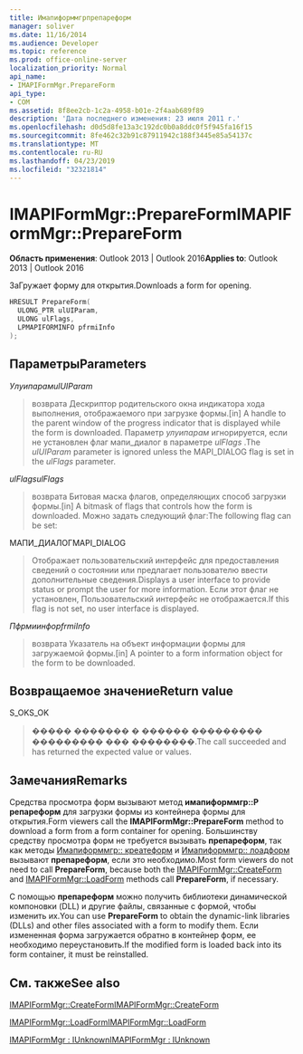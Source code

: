 ```yaml
---
title: Имапиформмгрпрепареформ
manager: soliver
ms.date: 11/16/2014
ms.audience: Developer
ms.topic: reference
ms.prod: office-online-server
localization_priority: Normal
api_name:
- IMAPIFormMgr.PrepareForm
api_type:
- COM
ms.assetid: 8f8ee2cb-1c2a-4958-b01e-2f4aab689f89
description: 'Дата последнего изменения: 23 июля 2011 г.'
ms.openlocfilehash: d0d5d8fe13a3c192dc0b0a8ddc0f5f945fa16f15
ms.sourcegitcommit: 8fe462c32b91c87911942c188f3445e85a54137c
ms.translationtype: MT
ms.contentlocale: ru-RU
ms.lasthandoff: 04/23/2019
ms.locfileid: "32321814"
---
```

# <a name="imapiformmgrprepareform"></a><span data-ttu-id="a1bfb-103">IMAPIFormMgr::PrepareForm</span><span class="sxs-lookup"><span data-stu-id="a1bfb-103">IMAPIFormMgr::PrepareForm</span></span>

  
  
<span data-ttu-id="a1bfb-104">**Область применения**: Outlook 2013 | Outlook 2016</span><span class="sxs-lookup"><span data-stu-id="a1bfb-104">**Applies to**: Outlook 2013 | Outlook 2016</span></span> 
  
<span data-ttu-id="a1bfb-105">ЗаГружает форму для открытия.</span><span class="sxs-lookup"><span data-stu-id="a1bfb-105">Downloads a form for opening.</span></span>
  
```cpp
HRESULT PrepareForm(
  ULONG_PTR ulUIParam,
  ULONG ulFlags,
  LPMAPIFORMINFO pfrmiInfo
);
```

## <a name="parameters"></a><span data-ttu-id="a1bfb-106">Параметры</span><span class="sxs-lookup"><span data-stu-id="a1bfb-106">Parameters</span></span>

 <span data-ttu-id="a1bfb-107">_Улуипарам_</span><span class="sxs-lookup"><span data-stu-id="a1bfb-107">_ulUIParam_</span></span>
  
> <span data-ttu-id="a1bfb-108">возврата Дескриптор родительского окна индикатора хода выполнения, отображаемого при загрузке формы.</span><span class="sxs-lookup"><span data-stu-id="a1bfb-108">[in] A handle to the parent window of the progress indicator that is displayed while the form is downloaded.</span></span> <span data-ttu-id="a1bfb-109">Параметр _улуипарам_ игнорируется, если не установлен флаг мапи_диалог в параметре _ulFlags_ .</span><span class="sxs-lookup"><span data-stu-id="a1bfb-109">The  _ulUIParam_ parameter is ignored unless the MAPI_DIALOG flag is set in the  _ulFlags_ parameter.</span></span> 
    
 <span data-ttu-id="a1bfb-110">_ulFlags_</span><span class="sxs-lookup"><span data-stu-id="a1bfb-110">_ulFlags_</span></span>
  
> <span data-ttu-id="a1bfb-111">возврата Битовая маска флагов, определяющих способ загрузки формы.</span><span class="sxs-lookup"><span data-stu-id="a1bfb-111">[in] A bitmask of flags that controls how the form is downloaded.</span></span> <span data-ttu-id="a1bfb-112">Можно задать следующий флаг:</span><span class="sxs-lookup"><span data-stu-id="a1bfb-112">The following flag can be set:</span></span>
    
<span data-ttu-id="a1bfb-113">МАПИ_ДИАЛОГ</span><span class="sxs-lookup"><span data-stu-id="a1bfb-113">MAPI_DIALOG</span></span> 
  
> <span data-ttu-id="a1bfb-114">Отображает пользовательский интерфейс для предоставления сведений о состоянии или предлагает пользователю ввести дополнительные сведения.</span><span class="sxs-lookup"><span data-stu-id="a1bfb-114">Displays a user interface to provide status or prompt the user for more information.</span></span> <span data-ttu-id="a1bfb-115">Если этот флаг не установлен, Пользовательский интерфейс не отображается.</span><span class="sxs-lookup"><span data-stu-id="a1bfb-115">If this flag is not set, no user interface is displayed.</span></span>
    
 <span data-ttu-id="a1bfb-116">_Пфрмиинфо_</span><span class="sxs-lookup"><span data-stu-id="a1bfb-116">_pfrmiInfo_</span></span>
  
> <span data-ttu-id="a1bfb-117">возврата Указатель на объект информации формы для загружаемой формы.</span><span class="sxs-lookup"><span data-stu-id="a1bfb-117">[in] A pointer to a form information object for the form to be downloaded.</span></span>
    
## <a name="return-value"></a><span data-ttu-id="a1bfb-118">Возвращаемое значение</span><span class="sxs-lookup"><span data-stu-id="a1bfb-118">Return value</span></span>

<span data-ttu-id="a1bfb-119">S_OK</span><span class="sxs-lookup"><span data-stu-id="a1bfb-119">S_OK</span></span> 
  
> <span data-ttu-id="a1bfb-120">����� ������� � ������ ��������� ��������� ��� ��������.</span><span class="sxs-lookup"><span data-stu-id="a1bfb-120">The call succeeded and has returned the expected value or values.</span></span>
    
## <a name="remarks"></a><span data-ttu-id="a1bfb-121">Замечания</span><span class="sxs-lookup"><span data-stu-id="a1bfb-121">Remarks</span></span>

<span data-ttu-id="a1bfb-122">Средства просмотра форм вызывают метод **имапиформмгр::P репареформ** для загрузки формы из контейнера формы для открытия.</span><span class="sxs-lookup"><span data-stu-id="a1bfb-122">Form viewers call the **IMAPIFormMgr::PrepareForm** method to download a form from a form container for opening.</span></span> <span data-ttu-id="a1bfb-123">Большинству средству просмотра форм не требуется вызывать **препареформ**, так как методы [Имапиформмгр:: креатеформ](imapiformmgr-createform.md) и [Имапиформмгр:: лоадформ](imapiformmgr-loadform.md) вызывают **препареформ**, если это необходимо.</span><span class="sxs-lookup"><span data-stu-id="a1bfb-123">Most form viewers do not need to call **PrepareForm**, because both the [IMAPIFormMgr::CreateForm](imapiformmgr-createform.md) and [IMAPIFormMgr::LoadForm](imapiformmgr-loadform.md) methods call **PrepareForm**, if necessary.</span></span> 
  
<span data-ttu-id="a1bfb-124">С помощью **препареформ** можно получить библиотеки динамической компоновки (DLL) и другие файлы, связанные с формой, чтобы изменить их.</span><span class="sxs-lookup"><span data-stu-id="a1bfb-124">You can use **PrepareForm** to obtain the dynamic-link libraries (DLLs) and other files associated with a form to modify them.</span></span> <span data-ttu-id="a1bfb-125">Если измененная форма загружается обратно в контейнер форм, ее необходимо переустановить.</span><span class="sxs-lookup"><span data-stu-id="a1bfb-125">If the modified form is loaded back into its form container, it must be reinstalled.</span></span> 
  
## <a name="see-also"></a><span data-ttu-id="a1bfb-126">См. также</span><span class="sxs-lookup"><span data-stu-id="a1bfb-126">See also</span></span>



[<span data-ttu-id="a1bfb-127">IMAPIFormMgr::CreateForm</span><span class="sxs-lookup"><span data-stu-id="a1bfb-127">IMAPIFormMgr::CreateForm</span></span>](imapiformmgr-createform.md)
  
[<span data-ttu-id="a1bfb-128">IMAPIFormMgr::LoadForm</span><span class="sxs-lookup"><span data-stu-id="a1bfb-128">IMAPIFormMgr::LoadForm</span></span>](imapiformmgr-loadform.md)
  
[<span data-ttu-id="a1bfb-129">IMAPIFormMgr : IUnknown</span><span class="sxs-lookup"><span data-stu-id="a1bfb-129">IMAPIFormMgr : IUnknown</span></span>](imapiformmgriunknown.md)

